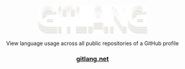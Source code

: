 <div align=center>

<img src="assets/../client/public/assets/img/gitlang.svg" style="height: 75px" alt="Mikey Pro Logo" />

<br />

View language usage across all public repositories of a GitHub profile

### [gitlang.net](https://gitlang.net)

</div>

